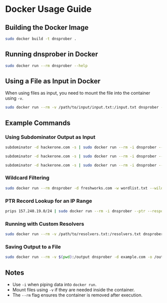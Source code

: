 # Docker Usage Guide

## Building the Docker Image

```sh
sudo docker build -t dnsprober .
```

## Running dnsprober in Docker

```sh
sudo docker run --rm dnsprober --help
```

## Using a File as Input in Docker

When using files as input, you need to mount the file into the container using `-v`.

```sh
sudo docker run --rm -v /path/to/input/input.txt:/input.txt dnsprober -l /input.txt
```

## Example Commands
### Using Subdominator Output as Input
```sh
subdominator -d hackerone.com -s | sudo docker run --rm -i dnsprober --response -s
```
```sh
subdominator -d hackerone.com -s | sudo docker run --rm -i dnsprober --dns-response -s
```
```sh
subdominator -d hackerone.com -s | sudo docker run --rm -i dnsprober --response -s --cname
```

### Wildcard Filtering
```sh
sudo docker run --rm dnsprober -d freshworks.com -w wordlist.txt --wildcard-domain wildcard-domain.freshworks.com
```

### PTR Record Lookup for an IP Range
```sh
prips 157.240.19.0/24 | sudo docker run --rm -i dnsprober --ptr --response
```

### Running with Custom Resolvers
```sh
sudo docker run --rm -v /path/to/resolvers.txt:/resolvers.txt dnsprober -d example.com -r /resolvers.txt
```

### Saving Output to a File
```sh
sudo docker run --rm -v $(pwd):/output dnsprober -d example.com -o /output/results.txt
```

## Notes
- Use `-i` when piping data into `docker run`.
- Mount files using `-v` if they are needed inside the container.
- The `--rm` flag ensures the container is removed after execution.

